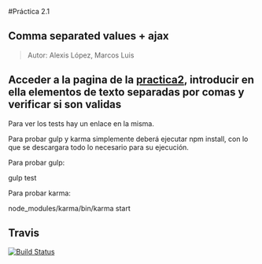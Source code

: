 #Práctica 2.1

##  Comma separated values +  ajax

> Autor: Alexis López, Marcos Luis

## Acceder a la pagina de la [practica2](http://alu0100204148.github.io/comma-separated-values/), introducir en ella elementos de texto separadas por comas y verificar si son validas
Para ver los tests hay un enlace en la misma.

Para probar gulp y karma simplemente deberá ejecutar npm install, 
con lo que se descargara todo lo necesario para su ejecución.

Para probar gulp:

  gulp test

Para probar karma:

  node_modules/karma/bin/karma start
  
  
## Travis
[![Build Status](https://api.travis-ci.org/alu0100204148/comma-separated-values.svg)](https://travis-ci.org/alu0100204148/comma-separated-values)
